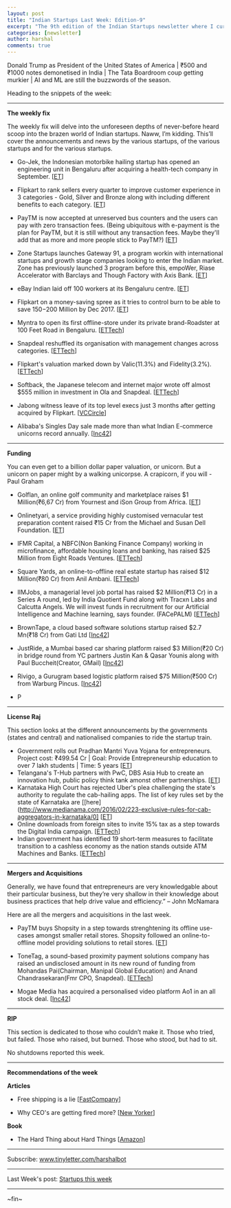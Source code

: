 ```yaml
---
layout: post
title: "Indian Startups Last Week: Edition-9"
excerpt: "The 9th edition of the Indian Startups newsletter where I curate the what went down in the ecosystem last week."
categories: [newsletter]
author: harshal
comments: true
---
```

Donald Trump as President of the United States of America | ₹500 and ₹1000 notes demonetised in India | The Tata Boardroom coup getting murkier | AI and ML are still the buzzwords of the season. 

Heading to the snippets of the week:

***

**The weekly fix**

The weekly fix will delve into the unforeseen depths of never-before heard scoop into the brazen world of Indian startups. Naww, I’m kidding. This’ll cover the announcements and news by the various startups, of the various startups and for the various startups.

* Go-Jek, the Indonesian motorbike hailing startup has opened an engineering unit in Bengaluru after acquiring a health-tech company in September. [[ET](http://economictimes.indiatimes.com/small-biz/startups/sequoia-backed-go-jek-opens-engineering-unit-in-bengaluru/articleshow/55384226.cms)]

* Flipkart to rank sellers every quarter to improve customer experience in 3 categories - Gold, Silver and Bronze along with including different benefits to each category. [[ET](http://economictimes.indiatimes.com/small-biz/startups/flipkart-to-rank-sellers-every-quarter-to-improve-customer-experience/articleshow/55364933.cms)]

* PayTM is now accepted at unreserved bus counters and the users can pay with zero transaction fees. (Being ubiquitous with e-payment is the plan for PayTM, but it is still without any transaction fees. Maybe they'll add that as more and more people stick to PayTM?)    [[ET](http://economictimes.indiatimes.com/small-biz/startups/paytm-now-accepted-at-unreserved-bus-counters/articleshow/55207944.cms)]
 
* Zone Startups launches Gateway 91, a program workin with international startups and growth stage companies looking to enter the Indian market. Zone has previously launched 3 program before this, empoWer, Riase Accelerator with Barclays and Though Factory with Axis Bank. [[ET](http://economictimes.indiatimes.com/small-biz/startups/zone-startups-launches-gateway91/articleshow/55349613.cms)]

* eBay Indian laid off 100 workers at its Bengaluru centre. [[ET](http://economictimes.indiatimes.com/small-biz/startups/ebay-india-lays-off-100-workers-at-bengaluru-centre/articleshow/55338444.cms)]

* Flipkart on a money-saving spree as it tries to control burn to be able to save $150-$200 Million by Dec 2017. [[ET](http://economictimes.indiatimes.com/small-biz/startups/flipkart-to-slash-burn-rate-in-a-bid-to-save-150-200-million-by-december-2017/articleshow/55300972.cms)]

* Myntra to open its first offline-store under its private brand-Roadster at 100 Feet Road in Bengaluru. [[ETTech](http://tech.economictimes.indiatimes.com/news/internet/myntra-to-open-its-first-retail-store-in-bengaluru-in-move-beyond-digital/55382483)]
* Snapdeal reshuffled its organisation with management changes across categories. [[ETTech](http://tech.economictimes.indiatimes.com/news/internet/snapdeal-reshuffles-key-roles-merges-verticals-in-company-reorganization/55367505)]
* Flipkart's valuation marked down by Valic(11.3%) and Fidelity(3.2%). [[ETTech](http://tech.economictimes.indiatimes.com/news/internet/flipkart-valuation-marked-down-again-by-2-investors/55309745)]
* Softback, the Japanese telecom and internet major wrote off almost $555 million in investment in Ola and Snapdeal. [[ETTech](http://tech.economictimes.indiatimes.com/news/internet/flipkart-valuation-marked-down-again-by-2-investors/55309745)]
* Jabong witness leave of its top level execs just 3 months after getting acquired by Flipkart. [[VCCircle](http://techcircle.vccircle.com/2016/11/11/jabongs-sees-top-level-exits-3-months-after-flipkart-buy/)]
* Alibaba's Singles Day sale made more than what Indian E-commerce unicorns record annually. [[Inc42](https://inc42.com/flash-feed/alibabas-singles-day-sale-makes-more-than-what-indian-ecommerce-unicorns-record-annually/)]


***

**Funding**

You can even get to a billion dollar paper valuation, or unicorn. But a unicorn on paper might by a walking unicorpse. A crapicorn, if you will - Paul Graham

* Golflan, an online golf community and marketplace raises $1 Million(₹6,67 Cr) from Yournest and iSon Group from Africa. [[ET](http://economictimes.indiatimes.com/small-biz/startups/golflan-raises-1-million-from-yournest-and-africas-ison-group/articleshow/55353511.cms)]

* Onlinetyari, a service providing highly customised vernacular test preparation content raised ₹15 Cr from the Michael and Susan Dell Foundation. [[ET](http://economictimes.indiatimes.com/small-biz/startups/onlinetyari-raises-rs-15-crore-from-the-michael-and-susan-dell-foundation/articleshow/55313193.cms)]

* IFMR Capital, a NBFC(Non Banking Finance Company) working in microfinance, affordable housing loans and banking, has raised $25 Million from Eight Roads Ventures. [[ETTech](http://tech.economictimes.indiatimes.com/news/internet/ifmr-capital-raises-25m-led-by-eight-roads-ventures/55364591)] 

* Square Yards, an online-to-offline real estate startup has raised $12 Million(₹80 Cr) from Anil Ambani.  [[ETTech](http://tech.economictimes.indiatimes.com/news/startups/e-realty-firm-square-yards-raises-rs-80-crore-from-anil-ambani/55331668)]

* IIMJobs, a managerial level job portal has raised $2 Million(₹13 Cr) in a Series A round, led by India Quotient Fund along with Tracxn Labs and Calcutta Angels. We will invest funds in recruitment for our Artificial Intelligence and Machine learning, says founder. (FACePALM) [[ETTech](http://tech.economictimes.indiatimes.com/news/internet/job-portal-iimjobs-raises-2-million-in-series-a-funding/55325713)]

* BrownTape, a cloud based software solutions startup raised $2.7 Mn(₹18 Cr) from Gati Ltd [[Inc42](https://inc42.com/flash-feed/gati-invests-browntape/)]

* JustRide, a Mumbai based car sharing platform raised $3 Million(₹20 Cr) in bridge round from YC partners Justin Kan & Qasar Younis along with Paul Buccheit(Creator, GMail)  [[Inc42](https://inc42.com/flash-feed/76508/)]

* Rivigo, a Gurugram based logistic platform raised $75 Million(₹500 Cr) from Warburg Pincus. [[Inc42](https://inc42.com/flash-feed/rivigo-75-mn-warburg-pincus/)]

* P
***

**License Raj**

This section looks at the different announcements by the governments (states and central) and nationalised companies to ride the startup train.

* Government rolls out Pradhan Mantri Yuva Yojana for entrepreneurs. Project cost: ₹499.54 Cr | Goal: Provide Entrepreneurship education to over 7 lakh students | Time: 5 years [[ET](http://economictimes.indiatimes.com/small-biz/entrepreneurship/government-rolls-out-pradhan-mantri-yuva-yojana-for-entrepreneurs/articleshow/55336344.cms)]
* Telangana's T-Hub partners with PwC, DBS Asia Hub to create an innovation hub, public policy think tank amonst other partnerships. [[ET](http://economictimes.indiatimes.com/small-biz/startups/telanganas-t-hub-partners-with-pwc-dbs-asia/articleshow/55389783.cms)]
* Karnataka High Court has rejected Uber's plea challenging the state's authority to regulate the cab-hailing apps. The list of key rules set by the state of Karnataka are [[here](http://www.medianama.com/2016/02/223-exclusive-rules-for-cab-aggregators-in-karnataka/0] [[ET](http://economictimes.indiatimes.com/small-biz/startups/uber-ordered-to-limit-surge-pricing-comply-with-karnataka-rules-for-taxi-aggregators/articleshow/55364437.cms)]
* Online downloads from foreign sites to invite 15% tax as a step towards the Digital India campaign. [[ETTech](http://tech.economictimes.indiatimes.com/news/internet/online-downloads-subscriptions-from-foreign-sites-to-invite-15-tax/55383194)]
* Indian government has identified 19 short-term measures to facilitate transition to a cashless economy as the nation stands outside ATM Machines and Banks. [[ETTech](http://tech.economictimes.indiatimes.com/news/internet/cashless-economy-centre-to-implement-19-measures-to-facilitate-transition/55383101)]



***

**Mergers and Acquisitions**

Generally, we have found that entrepreneurs are very knowledgable about their particular business, but they’re very shallow in their knowledge about business practices that help drive value and efficiency.” – John McNamara

Here are all the mergers and acquisitions in the last week.

* PayTM buys Shopsity in a step towards strenghtening its offline use-cases amongst smaller retail stores. Shopsity followed an online-to-offline model providing solutions to retail stores. [[ET](http://economictimes.indiatimes.com/small-biz/startups/paytm-buys-shopsity-for-offline-boost/articleshow/55379894.cms)]


* ToneTag, a sound-based proximity payment solutions company has raised an undisclosed amount in its new round of funding from Mohandas Pai(Chairman, Manipal Global Education) and Anand Chandrasekaran(Fmr CPO, Snapdeal). [[ETTech](http://tech.economictimes.indiatimes.com/news/startups/tonetag-bags-funding-brings-on-mohandas-pai-anand-chandrasekaran-as-advisors/55382781)]
* Mogae Media has acquired a personalised video platform Ao1 in an all stock deal. [[Inc42](https://inc42.com/flash-feed/mogae-media-acquires-ao1/)]


***

**RIP**

This section is dedicated to those who couldn’t make it. Those who tried, but failed. Those who raised, but burned. Those who stood, but had to sit.

No shutdowns reported this week.

***

**Recommendations of the week**

**Articles**

* Free shipping is a lie [[FastCompany](https://www.fastcompany.com/3061686/free-shipping-is-a-lie)]

* Why CEO's are getting fired more? [[New Yorker](http://www.newyorker.com/magazine/2016/11/07/why-c-e-o-s-are-getting-fired-more)]

**Book**

* The Hard Thing about Hard Things [[Amazon](https://www.amazon.in/Hard-Thing-about-Building-Business/dp/0062273205/ref=as_li_ss_tl?ie=UTF8&linkCode=ll1&tag=harshalbot-21&linkId=224cdabb8fd23d66068a2bdb163b65ae)]

***


Subscribe: www.tinyletter.com/harshalbot

***

Last Week's post: [Startups this week](https://www.reddit.com/r/india/comments/5be5h1/indian_startups_last_week_31st_oct_6_nov/)

***
~fin~